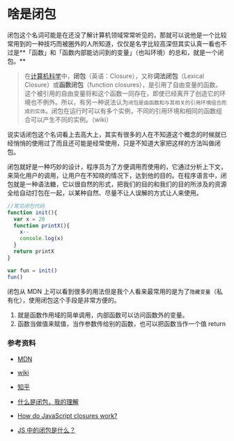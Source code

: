 <!-- ---
title:  啥是闭包
date: 2018/3/16 20:46:25
tags: 
	- 笔试面试题
	- JavaScript

--- -->

# 啥是闭包

闭包这个名词可能是在还没了解计算机领域常常听见的，那就可以说他是一个比较常用到的一种技巧而被圈外的人所知道，仅仅是名字比较高深但其实认真一看也不过是**「函数」和「函数内部能访问到的变量」（也叫环境）的总和，就是一个闭包。**

<!--more-->

> 在[计算机科学](https://zh.wikipedia.org/wiki/%E8%AE%A1%E7%AE%97%E6%9C%BA%E7%A7%91%E5%AD%A6)中，**闭包**（英语：Closure），又称**词法闭包**（Lexical Closure）或**函数闭包**（function closures），是引用了自由变量的函数。这个被引用的自由变量将和这个函数一同存在，即使已经离开了创造它的环境也不例外。所以，有另一种说法认为`闭包是由函数和与其相关的引用环境组合而成的实体`。闭包在运行时可以有多个实例，不同的引用环境和相同的函数组合可以产生不同的实例。（wiki）

说实话闭包这个名词看上去高大上，其实有很多的人在不知道这个概念的时候就已经悄悄的使用过了而且还可能是经常使用，只是不知道大家把这样的方法叫做闭包。

闭包就好是一种巧妙的设计，程序员为了方便调用而使用的，它通过分析上下文，来简化用户的调用，让用户在不知晓的情况下，达到他的目的。在程序语言中，闭包就是一种语法糖，它以很自然的形式，把我们的目的和我们的目的所涉及的资源全给自动打包在一起，以某种自然、尽量不让人误解的方式让人来使用。

```javascript
//常见闭包代码
function init(){
  var x = 20
  function printX(){
    x--
    console.log(x)
  }
  return printX
}

var fun = init()
fun()
```

闭包从 MDN 上可以看到很多的用法但是我个人看来最常用的是为了`隐藏变量`（私有化），使用闭包这个手段是非常方便的。



1. 就是函数作用域的简单调用，内部函数可以访问函数外的变量。
2. 函数当做值来赋值，当作参数传给别的函数，也可以把函数当作一个值 return

### 参考资料

- [MDN](https://developer.mozilla.org/zh-CN/docs/Web/JavaScript/Closures)

- [wiki](https://zh.wikipedia.org/wiki/%E9%97%AD%E5%8C%85_)

- [知乎](https://www.zhihu.com/question/34210214)

- [什么是闭包，我的理解](http://www.cnblogs.com/xiaotie/archive/2011/08/03/2126145.html)

- [ How do JavaScript closures work?](https://stackoverflow.com/questions/111102/how-do-javascript-closures-work/111111#111111)

- [JS 中的闭包是什么？](https://zhuanlan.zhihu.com/p/22486908?refer=study-fe)

  ​		

